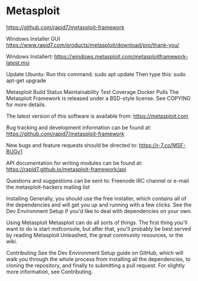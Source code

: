 # Metasploit
https://github.com/rapid7/metasploit-framework

Windows Installer GUI
https://www.rapid7.com/products/metasploit/download/pro/thank-you/

Windows Installert: https://windows.metasploit.com/metasploitframework-latest.msi

Update Ubuntu:  Run this command: sudo apt update Then type this: sudo apt-get upgrade

Metasploit Build Status Maintainability Test Coverage Docker Pulls
The Metasploit Framework is released under a BSD-style license. See COPYING for more details.

The latest version of this software is available from: https://metasploit.com

Bug tracking and development information can be found at: https://github.com/rapid7/metasploit-framework

New bugs and feature requests should be directed to: https://r-7.co/MSF-BUGv1

API documentation for writing modules can be found at: https://rapid7.github.io/metasploit-framework/api

Questions and suggestions can be sent to: Freenode IRC channel or e-mail the metasploit-hackers mailing list

Installing
Generally, you should use the free installer, which contains all of the dependencies and will get you up and running with a few clicks. See the Dev Environment Setup if you'd like to deal with dependencies on your own.

Using Metasploit
Metasploit can do all sorts of things. The first thing you'll want to do is start msfconsole, but after that, you'll probably be best served by reading Metasploit Unleashed, the great community resources, or the wiki.

Contributing
See the Dev Environment Setup guide on GitHub, which will walk you through the whole process from installing all the dependencies, to cloning the repository, and finally to submitting a pull request. For slightly more information, see Contributing.
